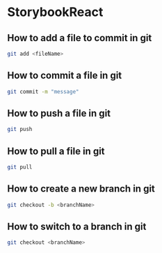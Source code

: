 # StorybookReact

## How to add a file to commit in git

```bash
git add <fileName>
```

## How to commit a file in git

```bash
git commit -m "message"
```

## How to push a file in git

```bash
git push
```

## How to pull a file in git

```bash
git pull
```

## How to create a new branch in git

```bash
git checkout -b <branchName>
```

## How to switch to a branch in git

```bash
git checkout <branchName>
```

